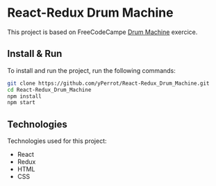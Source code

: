 # React-Redux Drum Machine

This project is based on FreeCodeCampe [Drum Machine](https://www.freecodecamp.org/learn/front-end-libraries/front-end-libraries-projects/build-a-drum-machine) exercice.

## Install & Run

To install and run the project, run the following commands:   

```sh
git clone https://github.com/yPerrot/React-Redux_Drum_Machine.git
cd React-Redux_Drum_Machine
npm install
npm start
```

## Technologies

Technologies used for this project:

 - React
 - Redux
 - HTML
 - CSS